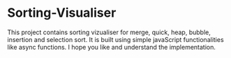 # Sorting-Visualiser
This project contains sorting vizualiser for merge, quick, heap, bubble, insertion and selection sort. It is built using simple javaScript functionalities like async functions. I hope you like and understand the implementation.    
